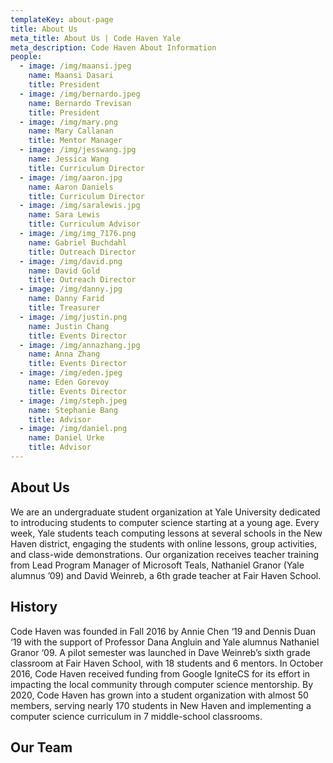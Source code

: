 ```yaml
---
templateKey: about-page
title: About Us
meta_title: About Us | Code Haven Yale
meta_description: Code Haven About Information
people:
  - image: /img/maansi.jpeg
    name: Maansi Dasari
    title: President
  - image: /img/bernardo.jpeg
    name: Bernardo Trevisan
    title: President
  - image: /img/mary.png
    name: Mary Callanan
    title: Mentor Manager
  - image: /img/jesswang.jpg
    name: Jessica Wang
    title: Curriculum Director
  - image: /img/aaron.jpg
    name: Aaron Daniels
    title: Curriculum Director
  - image: /img/saralewis.jpg
    name: Sara Lewis
    title: Curriculum Advisor
  - image: /img/img_7176.png
    name: Gabriel Buchdahl
    title: Outreach Director
  - image: /img/david.png
    name: David Gold
    title: Outreach Director
  - image: /img/danny.jpg
    name: Danny Farid
    title: Treasurer
  - image: /img/justin.png
    name: Justin Chang
    title: Events Director
  - image: /img/annazhang.jpg
    name: Anna Zhang
    title: Events Director
  - image: /img/eden.jpeg
    name: Eden Gorevoy
    title: Events Director
  - image: /img/steph.jpeg
    name: Stephanie Bang
    title: Advisor
  - image: /img/daniel.png
    name: Daniel Urke
    title: Advisor
---
```

## About Us

We are an undergraduate student organization at Yale University dedicated to introducing students to computer science starting at a young age. Every week, Yale students teach computing lessons at several schools in the New Haven district, engaging the students with online lessons, group activities, and class-wide demonstrations. Our organization receives teacher training from Lead Program Manager of Microsoft Teals, Nathaniel Granor (Yale alumnus ’09) and David Weinreb, a 6th grade teacher at Fair Haven School.


## History

Code Haven was founded in Fall 2016 by Annie Chen ‘19 and Dennis Duan ‘19 with the support of Professor Dana Angluin and Yale alumnus Nathaniel Granor ‘09. A pilot semester was launched in Dave Weinreb’s sixth grade classroom at Fair Haven School, with 18 students and 6 mentors. In October 2016, Code Haven received funding from Google IgniteCS for its effort in impacting the local community through computer science mentorship. By 2020, Code Haven has grown into a student organization with almost 50 members, serving nearly 170 students in New Haven and implementing a computer science curriculum in 7 middle-school classrooms.

## Our Team

